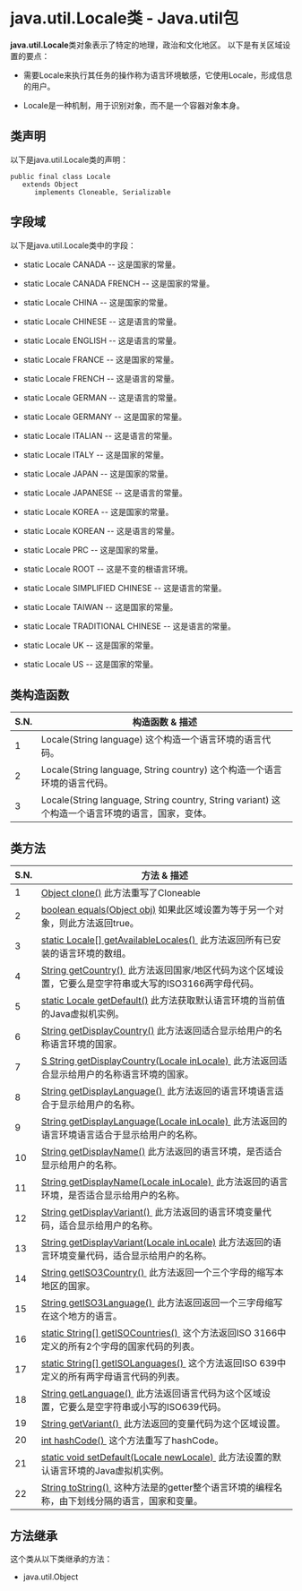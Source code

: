 # java.util.Locale类 - Java.util包

**java.util.Locale**类对象表示了特定的地理，政治和文化地区。 以下是有关区域设置的要点：

*   需要Locale来执行其任务的操作称为语言环境敏感，它使用Locale，形成信息的用户。

*   Locale是一种机制，用于识别对象，而不是一个容器对象本身。

## 类声明

以下是java.util.Locale类的声明：

```
public final class Locale
   extends Object
      implements Cloneable, Serializable

```

## 字段域

以下是java.util.Locale类中的字段：

*   static Locale CANADA -- 这是国家的常量。

*   static Locale CANADA FRENCH -- 这是国家的常量。

*   static Locale CHINA -- 这是国家的常量。

*   static Locale CHINESE -- 这是语言的常量。

*   static Locale ENGLISH -- 这是语言的常量。

*   static Locale FRANCE -- 这是国家的常量。

*   static Locale FRENCH -- 这是语言的常量。

*   static Locale GERMAN -- 这是语言的常量。

*   static Locale GERMANY -- 这是国家的常量。

*   static Locale ITALIAN -- 这是语言的常量。

*   static Locale ITALY -- 这是国家的常量。

*   static Locale JAPAN -- 这是国家的常量。

*   static Locale JAPANESE -- 这是语言的常量。

*   static Locale KOREA -- 这是国家的常量。

*   static Locale KOREAN -- 这是语言的常量。

*   static Locale PRC -- 这是国家的常量。

*   static Locale ROOT -- 这是不变的根语言环境。

*   static Locale SIMPLIFIED CHINESE -- 这是语言的常量。

*   static Locale TAIWAN -- 这是国家的常量。

*   static Locale TRADITIONAL CHINESE -- 这是语言的常量。

*   static Locale UK -- 这是国家的常量。

*   static Locale US -- 这是国家的常量。

## 类构造函数

| S.N. | 构造函数 & 描述 |
| --- | --- |
| 1 | Locale(String language) 这个构造一个语言环境的语言代码。 |
| 2 | Locale(String language, String country) 这个构造一个语言环境的语言代码。 |
| 3 | Locale(String language, String country, String variant) 这个构造一个语言环境的语言，国家，变体。 |

## 类方法

| S.N. | 方法 & 描述 |
| --- | --- |
| 1 | [Object clone()](http://www.yiibai.com/java/util/locale_clone.html) 此方法重写了Cloneable |
| 2 | [boolean equals(Object obj)](http://www.yiibai.com/java/util/locale_equals.html) 如果此区域设置为等于另一个对象，则此方法返回true。 |
| 3 | [static Locale[] getAvailableLocales() ](http://www.yiibai.com/java/util/locale_getavailablelocales.html) 此方法返回所有已安装的语言环境的数组。 |
| 4 | [String getCountry() ](http://www.yiibai.com/java/util/locale_getcountry.html) 此方法返回国家/地区代码为这个区域设置，它要么是空字符串或大写的ISO3166两字母代码。 |
| 5 | [static Locale getDefault()](http://www.yiibai.com/java/util/locale_getdefault.html) 此方法获取默认语言环境的当前值的Java虚拟机实例。 |
| 6 | [String getDisplayCountry()](http://www.yiibai.com/java/util/locale_getdisplaycountry.html) 此方法返回适合显示给用户的名称语言环境的国家。 |
| 7 | [S String getDisplayCountry(Locale inLocale) ](http://www.yiibai.com/java/util/locale_getdisplaycountry_inlocale.html) 此方法返回适合显示给用户的名称语言环境的国家。 |
| 8 | [String getDisplayLanguage() ](http://www.yiibai.com/java/util/locale_getdisplaylanguage.html) 此方法返回的语言环境语言适合于显示给用户的名称。 |
| 9 | [String getDisplayLanguage(Locale inLocale) ](http://www.yiibai.com/java/util/locale_getdisplaylanguage_inlocale.html) 此方法返回的语言环境语言适合于显示给用户的名称。 |
| 10 | [String getDisplayName()](http://www.yiibai.com/java/util/locale_getdisplayname.html) 此方法返回的语言环境，是否适合显示给用户的名称。 |
| 11 | [String getDisplayName(Locale inLocale) ](http://www.yiibai.com/java/util/locale_getdisplayname_inlocale.html) 此方法返回的语言环境，是否适合显示给用户的名称。 |
| 12 | [String getDisplayVariant() ](http://www.yiibai.com/java/util/locale_getdisplayvariant.html) 此方法返回的语言环境变量代码，适合显示给用户的名称。 |
| 13 | [String getDisplayVariant(Locale inLocale)](http://www.yiibai.com/java/util/locale_getdisplayvariant_inlocale.html) 此方法返回的语言环境变量代码，适合显示给用户的名称。 |
| 14 | [String getISO3Country() ](http://www.yiibai.com/java/util/locale_getiso3country.html) 此方法返回一个三个字母的缩写本地区的国家。 |
| 15 | [String getISO3Language() ](http://www.yiibai.com/java/util/locale_getiso3language.html) 此方法返回返回一个三字母缩写在这个地方的语言。 |
| 16 | [static String[] getISOCountries() ](http://www.yiibai.com/java/util/locale_getisocountries.html) 这个方法返回ISO 3166中定义的所有2个字母的国家代码的列表。 |
| 17 | [static String[] getISOLanguages() ](http://www.yiibai.com/java/util/locale_getisolanguages.html) 这个方法返回ISO 639中定义的所有两字母语言代码的列表。 |
| 18 | [String getLanguage() ](http://www.yiibai.com/java/util/locale_getlanguage.html) 此方法返回语言代码为这个区域设置，它要么是空字符串或小写的ISO639代码。 |
| 19 | [String getVariant() ](http://www.yiibai.com/java/util/locale_getvariant.html) 此方法返回的变量代码为这个区域设置。 |
| 20 | [int hashCode() ](http://www.yiibai.com/java/util/locale_hashcode.html) 这个方法重写了hashCode。 |
| 21 | [static void setDefault(Locale newLocale) ](http://www.yiibai.com/java/util/locale_setdefault.html) 此方法设置的默认语言环境的Java虚拟机实例。 |
| 22 | [String toString() ](http://www.yiibai.com/java/util/locale_tostring.html) 这种方法是的getter整个语言环境的编程名称，由下划线分隔的语言，国家和变量。 |

## 方法继承

这个类从以下类继承的方法：

*   java.util.Object

